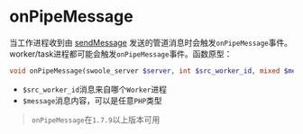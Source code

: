 # onPipeMessage

当工作进程收到由 [sendMessage](https://wiki.swoole.com/wiki/page/363.html) 发送的管道消息时会触发`onPipeMessage`事件。worker/task进程都可能会触发`onPipeMessage`事件。函数原型：
```php
void onPipeMessage(swoole_server $server, int $src_worker_id, mixed $message);
```

* `$src_worker_id`消息来自哪个`Worker`进程
* `$message`消息内容，可以是任意`PHP`类型

> `onPipeMessage`在`1.7.9`以上版本可用